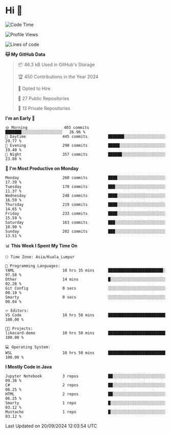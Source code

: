 <h1>Hi 👋</h1>

<!--START_SECTION:waka-->
![Code Time](http://img.shields.io/badge/Code%20Time-728%20hrs%2050%20mins-blue)

![Profile Views](http://img.shields.io/badge/Profile%20Views-0-blue)

![Lines of code](https://img.shields.io/badge/From%20Hello%20World%20I%27ve%20Written-1.2%20million%20lines%20of%20code-blue)

**🐱 My GitHub Data** 

> 📦 46.3 kB Used in GitHub's Storage 
 > 
> 🏆 450 Contributions in the Year 2024
 > 
> 💼 Opted to Hire
 > 
> 📜 27 Public Repositories 
 > 
> 🔑 13 Private Repositories 
 > 
**I'm an Early 🐤** 

```text
🌞 Morning                403 commits         ███████░░░░░░░░░░░░░░░░░░   26.96 % 
🌆 Daytime                445 commits         ███████░░░░░░░░░░░░░░░░░░   29.77 % 
🌃 Evening                290 commits         █████░░░░░░░░░░░░░░░░░░░░   19.40 % 
🌙 Night                  357 commits         ██████░░░░░░░░░░░░░░░░░░░   23.88 % 
```
📅 **I'm Most Productive on Monday** 

```text
Monday                   260 commits         ████░░░░░░░░░░░░░░░░░░░░░   17.39 % 
Tuesday                  170 commits         ███░░░░░░░░░░░░░░░░░░░░░░   11.37 % 
Wednesday                248 commits         ████░░░░░░░░░░░░░░░░░░░░░   16.59 % 
Thursday                 219 commits         ████░░░░░░░░░░░░░░░░░░░░░   14.65 % 
Friday                   233 commits         ████░░░░░░░░░░░░░░░░░░░░░   15.59 % 
Saturday                 163 commits         ███░░░░░░░░░░░░░░░░░░░░░░   10.90 % 
Sunday                   202 commits         ███░░░░░░░░░░░░░░░░░░░░░░   13.51 % 
```


📊 **This Week I Spent My Time On** 

```text
🕑︎ Time Zone: Asia/Kuala_Lumpur

💬 Programming Languages: 
YAML                     10 hrs 35 mins      ████████████████████████░   97.58 % 
Other                    14 mins             █░░░░░░░░░░░░░░░░░░░░░░░░   02.28 % 
Git Config               0 secs              ░░░░░░░░░░░░░░░░░░░░░░░░░   00.10 % 
Smarty                   0 secs              ░░░░░░░░░░░░░░░░░░░░░░░░░   00.04 % 

🔥 Editors: 
VS Code                  10 hrs 50 mins      █████████████████████████   100.00 % 

🐱‍💻 Projects: 
likecard-demo            10 hrs 50 mins      █████████████████████████   100.00 % 

💻 Operating System: 
WSL                      10 hrs 50 mins      █████████████████████████   100.00 % 
```

**I Mostly Code in Java** 

```text
Jupyter Notebook         3 repos             ██░░░░░░░░░░░░░░░░░░░░░░░   09.38 % 
C#                       2 repos             ██░░░░░░░░░░░░░░░░░░░░░░░   06.25 % 
HTML                     2 repos             ██░░░░░░░░░░░░░░░░░░░░░░░   06.25 % 
Smarty                   1 repo              █░░░░░░░░░░░░░░░░░░░░░░░░   03.12 % 
Mustache                 1 repo              █░░░░░░░░░░░░░░░░░░░░░░░░   03.12 % 
```




 Last Updated on 20/09/2024 12:03:54 UTC
<!--END_SECTION:waka-->
